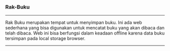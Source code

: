### Rak-Buku

---

Rak Buku merupakan tempat untuk menyimpan buku. Ini ada web sederhana yang bisa digunakan untuk mencatat buku yang akan dibaca dan telah dibaca.
Web ini bisa berfungsi dalam keadaan offline karena data buku tersimpan pada local storage browser.

---

